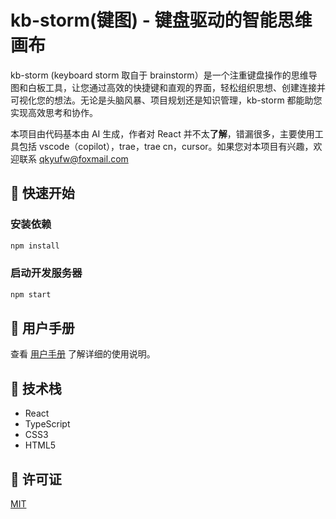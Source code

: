 # kb-storm(键图) - 键盘驱动的智能思维画布

kb-storm (keyboard storm 取自于 brainstorm）是一个注重键盘操作的思维导图和白板工具，让您通过高效的快捷键和直观的界面，轻松组织思想、创建连接并可视化您的想法。无论是头脑风暴、项目规划还是知识管理，kb-storm 都能助您实现高效思考和协作。

本项目由代码基本由 AI 生成，作者对 React 并不太**了解**，错漏很多，主要使用工具包括 vscode（copilot），trae，trae cn，cursor。如果您对本项目有兴趣，欢迎联系 qkyufw@foxmail.com

## 🚀 快速开始

### 安装依赖

```bash
npm install
```

### 启动开发服务器

```bash
npm start
```

## 📖 用户手册

查看 [用户手册](./MANUAL.md) 了解详细的使用说明。

## 🔧 技术栈

- React
- TypeScript
- CSS3
- HTML5

## 📄 许可证

[MIT](./LICENSE)
